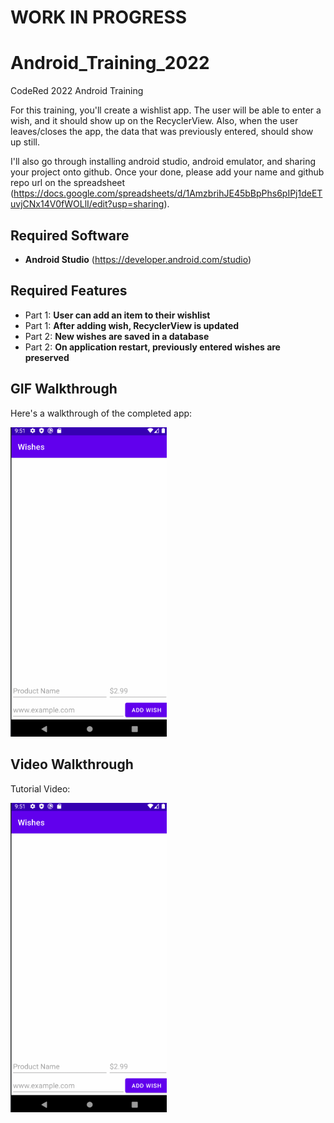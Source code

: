 # WORK IN PROGRESS
# Android_Training_2022
CodeRed 2022 Android Training

For this training, you'll create a wishlist app. The user will be able to enter a wish, and it should show up on the RecyclerView. Also, when the user leaves/closes the app, the data that was previously entered, should show up still.

I'll also go through installing android studio, android emulator, and sharing your project onto github. Once your done, please add your name and github repo url on the spreadsheet (https://docs.google.com/spreadsheets/d/1AmzbrihJE45bBpPhs6pIPj1deETuvjCNx14V0fWOLlI/edit?usp=sharing).

## Required Software
- **Android Studio** (https://developer.android.com/studio)

## Required Features

- Part 1: **User can add an item to their wishlist**
- Part 1: **After adding wish, RecyclerView is updated**
- Part 2: **New wishes are saved in a database**
- Part 2: **On application restart, previously entered wishes are preserved**

## GIF Walkthrough

Here's a walkthrough of the completed app:

<img src="/walkthrough.gif" width=250><br>

## Video Walkthrough

Tutorial Video:

<img src="/walkthrough.gif" width=250><br>

